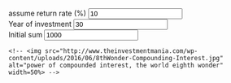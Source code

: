 <html>
<head>
        <meta charset="utf-8">
        <title>Power of compounded interest, the world 8th wonder!</title>
        <script type="text/javascript" src="https://d3js.org/d3.v5.min.js"></script>
        <style type="text/css">
		</style>
    </head>
    <body>

<div class = "dataInput">
		<label>assume return rate (%)</label> <input id="returnRate" type="text" name="returnRate" onkeyup="UpdateValue()" value ="10"><br>
		<label>Year of investment</label> <input id="yearOfInvestment" type="text" name="yearOfInvestment" onkeyup="UpdateValue()" value = "30"><br>
		<label>Initial sum</label> <input id="initialSum" type="text" name="initialSum" onkeyup="UpdateValue()" value ="1000"><br>
	</div>
	<div id = "chartContainer"></div>
	
	<!-- <img src="http://www.theinvestmentmania.com/wp-content/uploads/2016/06/8thWonder-Compounding-Interest.jpg" 
	alt="power of compounded interest, the world eighth wonder"
	width=50%> -->
<style>
.line {
        stroke-width: 2;
}

.body {
        font-size:3em;
}
</style>


<script type="text/javascript">
	
	
var inputReturnRate = 10,
        yearOfInvestment = 30,
        initialSum = 1000,
        dataset,
        endingInvestment,
    formatValue = d3.format(".2s"), //format millions to M
        twoX_Year,
        fiveX_Year,
        tenX_Year;  

function calculator() {  
        twoX_Year = Math.log((initialSum*2)/initialSum)/Math.log(1+inputReturnRate/100);
        fiveX_Year = Math.log((initialSum*5)/initialSum)/Math.log(1+inputReturnRate/100);
        tenX_Year = Math.log((initialSum*10)/initialSum)/Math.log(1+inputReturnRate/100); 
        dataset = [];
        dataset.push({year: +0, endingInvestment: +initialSum})
        for (var i=1; i<=yearOfInvestment; i++){
                endingInvestment = Math.round(initialSum*Math.pow((1+inputReturnRate/100),i))
                dataset.push({
                        year: i,
                        endingInvestment: +endingInvestment
                })
        };	
}

calculator();  //run for initial chart



//Width and height
var margin = {top: 40, right: 80, bottom: 50, left: 40},
width = 780 - margin.left - margin.right,
height = 300 - margin.top - margin.bottom

xScale = d3.scaleLinear().domain([0,yearOfInvestment]).range([0, width-10]).nice() ;
yScale = d3.scaleLinear().domain(d3.extent(dataset, (d)=> {return +d.endingInvestment})).range([height, 0]).nice();

//Define axes
xAxis = d3.axisBottom()
                  .scale(xScale);

//Define Y axis
yAxis = d3.axisLeft()
                        .scale(yScale)
                        .ticks(7)
                        .tickFormat((d)=> { return "$" + formatValue(d) });

//Line generator
var line = d3.line()
                         .x((d) => {return xScale(d.year);})
                         .y((d) => {return yScale(d.endingInvestment);});

// Create SVG element
var svg = d3.select("#chartContainer").append("svg")
         .attr("width", width + margin.left + margin.right)
         .attr("height", height + margin.top + margin.bottom)
         .append("g")
         .attr("transform", "translate(" + margin.left + "," + margin.top + ")")
         .attr("viewBox", "0 0 780 300")
         .attr("preserveAspectRatio", "xMidYMid meet");


var focus = svg.append("g").style("display", "none")
//Draw line
var Path = svg.append("path")
                                .datum(dataset)
                                .attr("class", "line")
                                .attr("d", line)
                                .style("fill", "none")
                                .style("stroke", "darkgreen");


//Draw axes
svg.append("g")
        .attr("class", "xAxis")
        .attr("transform", "translate(0," + (height) + ")")
        .call(xAxis)


svg.append("g")
        .attr("class", "yAxis")
        .call(yAxis);


// text label for the x axis
svg.append("text")             
        .attr("transform", "translate(" + (width/2) + " ," + (height+margin.bottom-10)+")")
        .style("text-anchor", "middle")
        .text("Year invested");

// // add 2x, 5x, 10x label along the path if available
// if (yearOfInvestment >= twoX_Year) {
// 	svg.append("text")
// 		.attr("class", "2x")
// 		.attr("transform", "translate(" + xScale(twoX_Year)+ ", " + yScale(initialSum*2) + ")")
// 		.attr("dy", "-1.5em")
// 		.text("2x");	
// 	svg.append("text")
// 		.attr("class", "2x")
// 		.attr("transform", "translate(" + xScale(twoX_Year)+ ", " + yScale(initialSum*2) + ")")
// 		.attr("dy", "-0.3em")
// 		.text("▼");
// } 
// if (yearOfInvestment >= fiveX_Year) {
// 	svg.append("text")
// 		.attr("class", "5x")
// 		.attr("transform", "translate(" + xScale(fiveX_Year)+ ", " + yScale(initialSum*5) + ")")
// 		.attr("dy", "-1.5em")
// 		.text("5x");	
// 	svg.append("text")
// 		.attr("class", "5x")
// 		.attr("transform", "translate(" + xScale(fiveX_Year)+ ", " + yScale(initialSum*5) + ")")
// 		.attr("dy", "-0.3em")
// 		.text("▼");
// }
// if (yearOfInvestment >= tenX_Year) {
// 	svg.append("text")
// 		.attr("class", "10x")
// 		.attr("transform", "translate(" + xScale(tenX_Year)+ ", " + yScale(initialSum*10) + ")")
// 		.attr("dy", "-1.5em")
// 		.text("10x");	
// 	svg.append("text")
// 		.attr("class", "10x")
// 		.attr("transform", "translate(" + xScale(tenX_Year)+ ", " + yScale(initialSum*10) + ")")
// 		.attr("dy", "-0.3em")
// 		.text("▼");
// }

 // append the x line
focus.append("line")
.attr("class", "x")
.style("stroke", "blue")
.style("stroke-dasharray", "3,3")
.style("opacity", 0.5)
.attr("y1", 0)
.attr("y2", height);

// append the y line
focus.append("line")
.attr("class", "y")
.style("stroke", "blue")
.style("stroke-dasharray", "3,3")
.style("opacity", 0.5)
.attr("x1", width)
.attr("x2", width);

// append the circle at the intersection
focus.append("circle")
.attr("class", "y")
.style("fill", "none")
.style("stroke", "blue")
.attr("r", 4);

// place the value at the intersection
focus.append("text")
.attr("class", "y1")
.style("stroke", "white")
.style("stroke-width", "3.5px")
.style("opacity", 0.8)
.attr("dx", 8)
.attr("dy", "-1em");
focus.append("text")
.attr("class", "y2")
.attr("dx", 8)
.attr("dy", "-1em");

// place the date at the intersection
 focus.append("text")
.attr("class", "y3")
.style("stroke", "white")
.style("stroke-width", "3.5px")
.style("opacity", 0.8)
.attr("dx", 8)
.attr("dy", "-2.3em");
 focus.append("text")
.attr("class", "y4")
.attr("dx", 8)
.attr("dy", "-2.3em");

// append the rectangle to capture mouse
svg.append("rect")
.attr("width", width)
.attr("height", height)
.style("fill", "none")
.style("pointer-events", "all")
.on("mouseover", function() { focus.style("display", null); })
.on("mouseout", function() { focus.style("display", "none"); })
.on("mousemove", mousemove);

var bisectDate = d3.bisector(function(d) { return d.year; }).left;
function mousemove() {
var x0 = xScale.invert(d3.mouse(this)[0]),   //use chart x value to find actualy data value
    i = bisectDate(dataset, x0, 1),
    d0 = dataset[i - 1],
    d1 = dataset[i],
    d = x0 - d0.year > d1.year - x0 ? d1 : d0;

//move the circle in place
focus.select("circle.y")
    .attr("transform",
          "translate(" + xScale(d.year) + "," +
                         yScale(d.endingInvestment) + ")");

focus.select("text.y1")
    .attr("transform",
          "translate(" + xScale(d.year) + "," +
                         yScale(d.endingInvestment) + ")")
    .text(d.endingInvestment);

focus.select("text.y2")
    .attr("transform",
          "translate(" + xScale(d.year) + "," +
                         yScale(d.endingInvestment) + ")")
    .text("$" + d.endingInvestment);

focus.select("text.y3")
    .attr("transform",
          "translate(" + xScale(d.year) + "," +
                         yScale(d.endingInvestment) + ")")
    .text("Year " + d.year);

focus.select("text.y4")
    .attr("transform",
          "translate(" + xScale(d.year) + "," +
                         yScale(d.endingInvestment) + ")")
    .text("Year " + d.year);

focus.select(".x")
    .attr("transform",
          "translate(" + xScale(d.year) + "," +
                         yScale(d.endingInvestment) + ")")
               .attr("y2", height - yScale(d.endingInvestment));

focus.select(".y")
    .attr("transform",
          "translate(" + width * -1 + "," +
                         yScale(d.endingInvestment) + ")")
               .attr("x2", width + xScale(d.year));
}

        //create summary text under chart
var moneyFormat = d3.format("($,.0f"),  
        endingYear = dataset.length -1,
        investmentReturnMultiple = dataset[endingYear].endingInvestment/initialSum
        endingInvestment = moneyFormat(dataset[dataset.length-1].endingInvestment);

p = document.createElement("p");
p.innerHTML = "At the end of " + endingYear +" years $" + initialSum+ " initial investment becomes " + endingInvestment +
                          " which is " + Math.round(investmentReturnMultiple*10)/10  + "x of intial investment!"
document.body.appendChild(p);

//update javascript variable on html input
var timeout = null;
function UpdateValue() {
        clearTimeout(timeout);
        // set delay to wait for user complete input
        timeout = setTimeout(function () {
                inputReturnRate = document.getElementById("returnRate").value
                yearOfInvestment = document.getElementById("yearOfInvestment").value
                initialSum = document.getElementById("initialSum").value
                updateD3Chart();
}, 500);

} 

//update chart according to new value
function updateD3Chart() {

calculator(); //recalculate new dataset

//Update with new data
var svg = d3.select("body").transition();
xScale.domain([0,yearOfInvestment]);
yScale.domain(d3.extent(dataset, (d)=> {return +d.endingInvestment})).nice();

svg.select(".line")
        .duration(750)
        .attr('d', line(dataset));
svg.select(".xAxis")
        .duration(750)
        .call(xAxis);
svg.select(".yAxis")
        .duration(750)
        .call(yAxis)


//Update Summary Text
endingInvestment = moneyFormat(dataset[dataset.length-1].endingInvestment);
endingYear = dataset.length -1;
investmentReturnMultiple = dataset[endingYear].endingInvestment/initialSum;
p.innerHTML = "At the end of " + endingYear +" years $" + initialSum+ " initial investment will becomes " + endingInvestment +
                          " which is " + Math.round(investmentReturnMultiple*10)/10 + "x of intial investment!"
}


</script>
</body>
